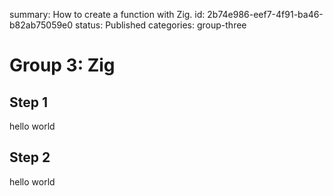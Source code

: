 summary: How to create a function with Zig.
id: 2b74e986-eef7-4f91-ba46-b82ab75059e0
status: Published
categories: group-three

# Group 3: Zig

## Step 1

hello world

## Step 2

hello world